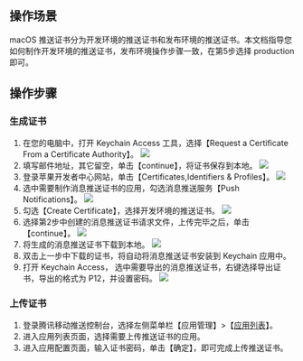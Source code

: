 

## 操作场景
macOS 推送证书分为开发环境的推送证书和发布环境的推送证书。本文档指导您如何制作开发环境的推送证书，发布环境操作步骤一致，在第5步选择 production 即可。


## 操作步骤
### 生成证书
1. 在您的电脑中，打开 Keychain Access 工具，选择【Request a Certificate From a Certificate Authority】。
![](https://main.qcloudimg.com/raw/39ae2c71f2e288d4ca922e079198229b.png)
2. 填写邮件地址，其它留空，单击【continue】，将证书保存到本地。
![](https://main.qcloudimg.com/raw/2fcabb9a7d06f3b3aa16e8f5da156bb7.png)
3. 登录苹果开发者中心网站，单击【Certificates,Identifiers & Profiles】。
![](https://main.qcloudimg.com/raw/386427c16373937665aa2f73039b6530.png)
4. 选中需要制作消息推送证书的应用，勾选消息推送服务【Push Notifications】。
![](https://main.qcloudimg.com/raw/3c9ca2d79481e46ed91ef6fff7c94ae2.png)
5. 勾选【Create Certificate】，选择开发环境的推送证书。
![](https://main.qcloudimg.com/raw/2d04830a87860279fe7a0cf2eabb3980.png)
6. 选择第2步中创建的消息推送证书请求文件，上传完毕之后，单击 【continue】。
![](https://main.qcloudimg.com/raw/4f3025f2d21649b4fc8aff7d71abec19.png)
7. 将生成的消息推送证书下载到本地。
![](https://main.qcloudimg.com/raw/1a5e0969065ff0c57d5d6bf168be577a.png)
8. 双击上一步中下载的证书，将自动将消息推送证书安装到 Keychain 应用中。
9. 打开 Keychain Access， 选中需要导出的消息推送证书，右键选择导出证书，导出的格式为 P12，并设置密码。
![](https://main.qcloudimg.com/raw/ab5255b523a773ea43554a753292b7f1.png)



### 上传证书
1. 登录腾讯移动推送控制台，选择左侧菜单栏【应用管理】>【[应用列表](https://console.cloud.tencent.com/tpns/applist)】。
2. 进入应用列表页面，选择需要上传推送证书的应用。
3. 进入应用配置页面，输入证书密码，单击【确定】，即可完成上传推送证书。

